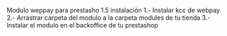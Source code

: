 Modulo weppay para prestasho 1.5
instalación 
1.- Instalar kcc de webpay 
2.- Arrastrar carpeta del modulo a la carpeta modules de tu tienda
3.- Instalar el modulo en el backoffice de tu prestashop



